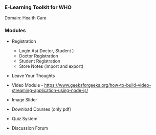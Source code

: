 ### E-Learning Toolkit for WHO
Domain: Health Care

### Modules
- Registration
    - Login As( Doctor, Student )
    - Doctor Registration
    - Student Registration
    - Store Notes (import and export)

- Leave Your Thoughts
- Video Module - https://www.geeksforgeeks.org/how-to-build-video-streaming-application-using-node-js/

- Image Slider
- Download Courses (only pdf)
- Quiz System
- Discussion Forum

